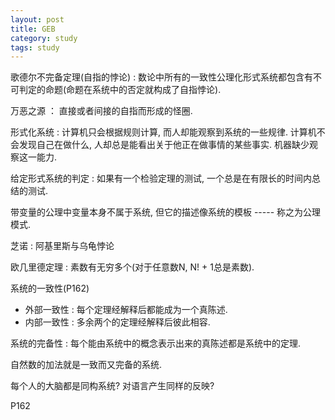 ```yaml
---
layout: post
title: GEB
category: study
tags: study
---
```


歌德尔不完备定理(自指的悖论) : 数论中所有的一致性公理化形式系统都包含有不可判定的命题(命题在系统中的否定就构成了自指悖论).

万恶之源 ： 直接或者间接的自指而形成的怪圈.

形式化系统 : 计算机只会根据规则计算, 而人却能观察到系统的一些规律.
计算机不会发现自己在做什么, 人却总是能看出关于他正在做事情的某些事实.
机器缺少观察这一能力.

给定形式系统的判定 : 如果有一个检验定理的测试, 一个总是在有限长的时间内总结的测试.

带变量的公理中变量本身不属于系统, 但它的描述像系统的模板 -----  称之为公理模式.

芝诺 :  阿基里斯与乌龟悖论

欧几里德定理 : 素数有无穷多个(对于任意数N, N! + 1总是素数).

系统的一致性(P162)
* 外部一致性 : 每个定理经解释后都能成为一个真陈述.
* 内部一致性 : 多余两个的定理经解释后彼此相容.

系统的完备性 : 每个能由系统中的概念表示出来的真陈述都是系统中的定理.

自然数的加法就是一致而又完备的系统.

每个人的大脑都是同构系统? 对语言产生同样的反映?


P162



